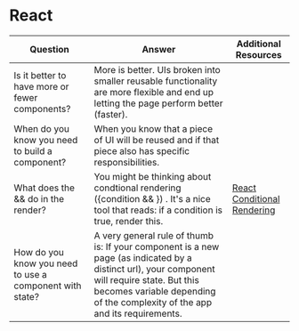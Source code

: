 
# React

| Question      | Answer        | Additional Resources |
| ------------- | ------------- | -------------------- |
| Is it better to have more or fewer components?  | More is better. UIs broken into smaller reusable functionality are more flexible and end up letting the page perform better (faster). |
| When do you know you need to build a component?  | When you know that a piece of UI will be reused and if that piece also has specific responsibilities.  |
| What does the && do in the render? | You might be thinking about condtional rendering ({condition && <ui>}) . It's a nice tool that reads: if a condition is true, render this. | [React Conditional Rendering](https://reactjs.org/docs/conditional-rendering.html#inline-if-with-logical--operator)
| How do you know you need to use a component with state? | A very general rule of thumb is: If your component is a new page (as indicated by a distinct url), your component will require state. But this becomes variable depending of the complexity of the app and its requirements. |